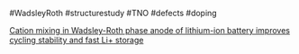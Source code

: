 #WadsleyRoth
#structurestudy
#TNO 
#defects
#doping 




[Cation mixing in Wadsley-Roth phase anode of lithium-ion battery improves cycling stability and fast Li+ storage](https://sci-hub.yncjkj.com/https://doi.org/10.1063/5.0054030)